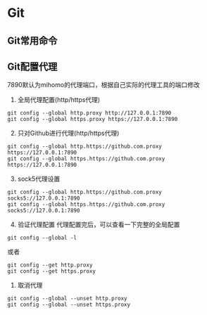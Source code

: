 # Git
## Git常用命令


## Git配置代理
7890默认为mihomo的代理端口，根据自己实际的代理工具的端口修改

1. 全局代理配置(http/https代理)
```shell
git config --global http.proxy http://127.0.0.1:7890
git config --global https.proxy https://127.0.0.1:7890
```

2. 只对Github进行代理(http/https代理)
```shell
git config --global http.https://github.com.proxy https://127.0.0.1:7890
git config --global https.https://github.com.proxy https://127.0.0.1:7890
```

3. sock5代理设置
```shell
git config --global http.https://github.com.proxy socks5://127.0.0.1:7890
git config --global https.https://github.com.proxy socks5://127.0.0.1:7890
```

4. 验证代理配置
代理配置完后，可以查看一下完整的全局配置
```shell
git config --global -l
```
或者
```shell
git config --get http.proxy
git config --get https.proxy
```

1. 取消代理
```shell
git config --global --unset http.proxy
git config --global --unset https.proxy
```